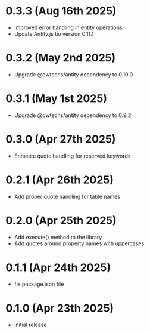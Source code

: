 
# 0.3.3 (Aug 16th 2025)

- Improved error handling in entity operations
- Update Antity.js tio version 0.11.1


# 0.3.2 (May 2nd 2025)

- Upgrade @dwtechs/antity dependency to 0.10.0


# 0.3.1 (May 1st 2025)

- Upgrade @dwtechs/antity dependency to 0.9.2


# 0.3.0 (Apr 27th 2025)

- Enhance quote handling for reserved keywords


# 0.2.1 (Apr 26th 2025)

- Add proper quote handling for table names


# 0.2.0 (Apr 25th 2025)

- Add execute() method to the library
- Add quotes around property names with uppercases


# 0.1.1 (Apr 24th 2025)

- fix package.json file


# 0.1.0 (Apr 23th 2025)

- initial release
